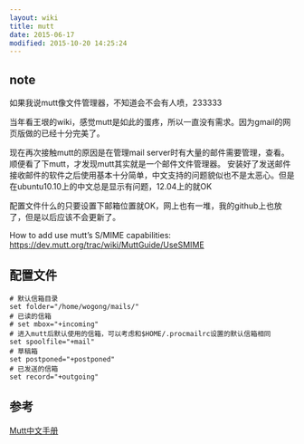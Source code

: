 ```yaml
---
layout: wiki
title: mutt
date: 2015-06-17
modified: 2015-10-20 14:25:24
---
```


## note
如果我说mutt像文件管理器，不知道会不会有人喷，233333

当年看王垠的wiki，感觉mutt是如此的蛋疼，所以一直没有需求。因为gmail的网页版做的已经十分完美了。

现在再次接触mutt的原因是在管理mail server时有大量的邮件需要管理，查看。顺便看了下mutt，才发现mutt其实就是一个邮件文件管理器。
安装好了发送邮件接收邮件的软件之后使用基本十分简单，中文支持的问题貌似也不是太恶心。但是在ubuntu10.10上的中文总是显示有问题，12.04上的就OK

配置文件什么的只要设置下邮箱位置就OK，网上也有一堆，我的github上也放了，但是以后应该不会更新了。

How to add use mutt’s S/MIME capabilities: <https://dev.mutt.org/trac/wiki/MuttGuide/UseSMIME>

## 配置文件

    # 默认信箱目录
    set folder="/home/wogong/mails/"
    # 已读的信箱
    # set mbox="+incoming"
    # 进入mutt后默认使用的信箱，可以考虑和$HOME/.procmailrc设置的默认信箱相同
    set spoolfile="+mail"
    # 草稿箱
    set postponed="+postponed"
    # 已发送的信箱
    set record="+outgoing"


## 参考
[Mutt中文手册](http://xhc.me/wp-content/uploads/mutt/manual_1.5.19_zh.html#tuning-search)

